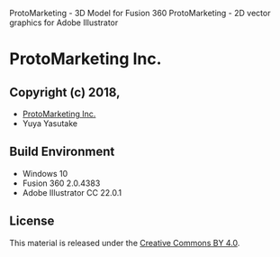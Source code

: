 ProtoMarketing - 3D Model for Fusion 360
ProtoMarketing - 2D vector graphics for Adobe Illustrator

ProtoMarketing Inc.
===============================================================================

## Copyright (c) 2018,
- [ProtoMarketing Inc.](http://protomarketing.co.jp/)
- Yuya Yasutake

## Build Environment
- Windows 10
- Fusion 360 2.0.4383
- Adobe Illustrator CC 22.0.1

## License
This material is released under the [Creative Commons BY 4.0](http://creativecommons.org/licenses/by/4.0/).

